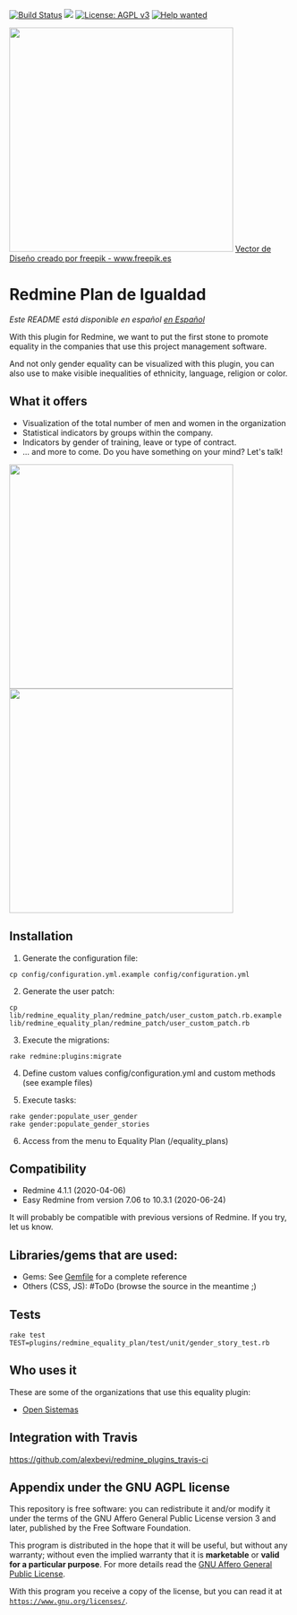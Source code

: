 [![Build Status](https://travis-ci.org/apradillap/redmine_equality_plan.svg?branch=master)](https://travis-ci.org/apradillap/redmine_equality_plan)
<a href="https://codeclimate.com/github/apradillap/redmine_equality_plan/maintainability"><img src="https://api.codeclimate.com/v1/badges/75bc2ecffcb7e3b4cc91/maintainability" /></a>
[![License: AGPL v3](https://img.shields.io/badge/License-AGPL%20v3-blue.svg)](http://www.gnu.org/licenses/agpl-3.0)
[![Help wanted](https://img.shields.io/badge/help-wanted-brightgreen.svg?style=flat-square)](https://github.com/apradillap/redmine_equality_plan/issues?q=is%3Aissue+is%3Aopen+label%3A"help+wanted")


<img src="https://github.com/apradillap/redmine_equality_plan/blob/master/assets/images/equality.png" width="400" height="auto">
<a href='https://www.freepik.es/vectores/diseno'>Vector de Diseño creado por freepik - www.freepik.es</a>


# Redmine Plan de Igualdad

_Este README está disponible en español [en Español](README.md)_

With this plugin for Redmine, we want to put the first stone to promote
equality in the companies that use this project management software.

And not only gender equality can be visualized with this plugin, you can also
use to make visible inequalities of ethnicity, language, religion or color.


## What it offers
 * Visualization of the total number of men and women in the organization
 * Statistical indicators by groups within the company.
 * Indicators by gender of training, leave or type of contract.
 * ... and more to come. Do you have something on your mind? Let's talk!

<img src="https://github.com/apradillap/redmine_equality_plan/blob/master/assets/images/gender_chart.png" width="400" height="auto">

<img src="https://github.com/apradillap/redmine_equality_plan/blob/master/assets/images/age_chart.png" width="400" height="auto">


## Installation
1. Generate the configuration file:
  ```
  cp config/configuration.yml.example config/configuration.yml
  ```
2. Generate the user patch:
  ```
  cp lib/redmine_equality_plan/redmine_patch/user_custom_patch.rb.example lib/redmine_equality_plan/redmine_patch/user_custom_patch.rb
  ```
3. Execute the migrations:
  ```
  rake redmine:plugins:migrate
  ```
4. Define custom values config/configuration.yml and custom methods (see example files)

5. Execute tasks:
  ```
  rake gender:populate_user_gender
  rake gender:populate_gender_stories
  ```
6. Access from the menu to Equality Plan (/equality_plans)


## Compatibility

* Redmine 4.1.1 (2020-04-06)
* Easy Redmine from version 7.06 to 10.3.1 (2020-06-24)

It will probably be compatible with previous versions of Redmine. If you try, let us know.


## Libraries/gems that are used:

* Gems: See [Gemfile](https://github.com/apradillap/redmine_equality_plan/blob/master/Gemfile) for a complete reference
* Others (CSS, JS): #ToDo (browse the source in the meantime ;)


## Tests
```
rake test TEST=plugins/redmine_equality_plan/test/unit/gender_story_test.rb

```

## Who uses it
These are some of the organizations that use this equality plugin:
* [Open Sistemas](https://opensistemas.com/)


## Integration with Travis
https://github.com/alexbevi/redmine_plugins_travis-ci


## Appendix under the GNU AGPL license

This repository is free software: you can redistribute it and/or modify it under the terms
of the GNU Affero General Public License version 3 and later, published by the Free Software Foundation.

This program is distributed in the hope that it will be useful, but without any warranty; without even the implied warranty that it is **marketable** or **valid for a particular purpose**. For more details read the [GNU Affero General Public License](/LICENSE).

With this program you receive a copy of the license, but you can read it at [`https://www.gnu.org/licenses/`](https://www.gnu.org/licenses/).
